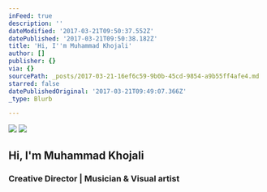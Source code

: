 ```yaml
---
inFeed: true
description: ''
dateModified: '2017-03-21T09:50:37.552Z'
datePublished: '2017-03-21T09:50:38.182Z'
title: 'Hi, ​I''m Muhammad Khojali'
author: []
publisher: {}
via: {}
sourcePath: _posts/2017-03-21-16ef6c59-9b0b-45cd-9854-a9b55ff4afe4.md
starred: false
datePublishedOriginal: '2017-03-21T09:49:07.366Z'
_type: Blurb

---
```

![](https://the-grid-user-content.s3-us-west-2.amazonaws.com/68182c35-c90c-4f72-9230-9854a3a60e9e.png)
![](https://imgflo.herokuapp.com/graph/2b2431f8e7ba7b0/e38088aeccc047c3970983eaa4efae5e/croprotate.png?cropheight=241&cropwidth=241&degrees=0&input=https%3A%2F%2Fthe-grid-user-content.s3-us-west-2.amazonaws.com%2F9cd5baa4-54bd-4110-9dce-89b3051d6e83.png&x=4&y=4)

## Hi, ​I'm Muhammad Khojali

### Creative Director | Musician & Visual artist